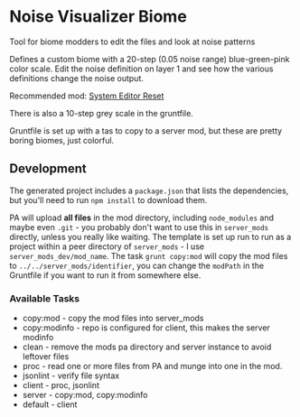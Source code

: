 # Noise Visualizer Biome

Tool for biome modders to edit the files and look at noise patterns

Defines a custom biome with a 20-step (0.05 noise range) blue-green-pink color scale.  Edit the noise definition on layer 1 and see how the various definitions change the noise output.

Recommended mod: [System Editor Reset](https://forums.uberent.com/threads/rel-system-editor-reset.63165/)

There is also a 10-step grey scale in the gruntfile.

Gruntfile is set up with a tas  to copy to a server mod, but these are pretty boring biomes, just colorful.

## Development

The generated project includes a `package.json` that lists the dependencies, but you'll need to run `npm install` to download them.

PA will upload **all files** in the mod directory, including `node_modules` and maybe even `.git` - you probably don't want to use this in `server_mods` directly, unless you really like waiting.  The template is set up run to run as a project within a peer directory of `server_mods` - I use `server_mods_dev/mod_name`.  The task `grunt copy:mod` will copy the mod files to `../../server_mods/identifier`, you can change the `modPath` in the Gruntfile if you want to run it from somewhere else.

### Available Tasks

- copy:mod - copy the mod files into server_mods
- copy:modinfo - repo is configured for client, this makes the server modinfo
- clean - remove the mods pa directory and server instance to avoid leftover files
- proc - read one or more files from PA and munge into one in the mod.
- jsonlint - verify file syntax
- client - proc, jsonlint
- server - copy:mod, copy:modinfo
- default - client
